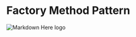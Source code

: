 # Factory Method Pattern

![Markdown Here logo](http://blogfiles.naver.net/MjAxNzA1MjRfMTA4/MDAxNDk1NjAxMTk0MTc4.JMtfh03QwsgLLbmMDkvytX3Wq96FRuMfy7njIOIYBSYg.bNGrH2W9pAxKWwmWX5Oh_k3Epdle7wvsT_IJXwM8kqIg.PNG.jp302119/Abstractfactory.png)
